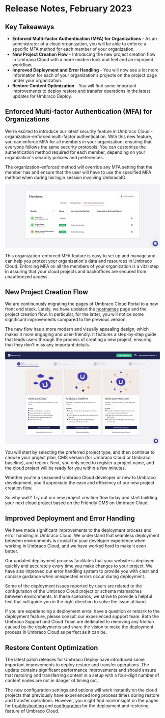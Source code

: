 # Release Notes, February 2023

## Key Takeaways

* **Enforced Multi-factor Authentication (MFA) for Organizations** - As an administrator of a cloud organization, you will be able to enforce a specific MFA method for each member of your organization.
* **New Project Creation Flow** - Introducing the new project creation flow in Umbraco Cloud with a more modern look and feel and an improved workflow.
* **Improved Deployment and Error Handling** - You will now see a lot more information for each of your organization’s projects on the project page under your organization.
* **Restore Content Optimization** - You will find some important improvements to deploy restore and transfer operations in the latest updates for Umbraco Deploy.

## Enforced Multi-factor Authentication (MFA) for Organizations

We're excited to introduce our latest security feature in Umbraco Cloud - organization-enforced multi-factor authentication.
With this new feature, you can enforce MFA for all members in your organization, ensuring that everyone follows the same security protocols. You can customize the authentication method required for each member, depending on your organization's security policies and preferences.

The organization-enforced method will override any MFA setting that the member has and ensure that the user will have to use the specified MFA method when during his login session involving UmbracoID.

![Cloud-artboard](images/MfaEnforcedOrganizationMethod.gif)

This organization-enforced MFA feature is easy to set up and manage and can help you protect your organization's data and resources in Umbraco Cloud. Enforcing MFA on all the members of your organization is a vital step in assuring that your cloud projects and backoffices are secured from unauthorized access.

## New Project Creation Flow

We are continuously migrating the pages of Umbraco Cloud Portal to a new front end stack. Lately, we have updated the [hostnames](https://docs.umbraco.com/umbraco-cloud/setup/project-settings/manage-hostnames) page and the project creation flow. In particular, for the latter, you will notice some significant improvements compared to the previous version.

The new flow has a more modern and visually appealing design, which makes it more engaging and user-friendly. It features a step-by-step guide that leads users through the process of creating a new project, ensuring that they don't miss any important details.

![OrgMfaDisplay](images/ProjectCreationFlow.gif)

You will start by selecting the preferred project type, and then continue to choose your project plan, CMS version (for Umbraco Cloud or Umbraco baseline), and region. Next, you only need to register a project name, and the cloud project will be ready for you within a few minutes.

Whether you're a seasoned Umbraco Cloud developer or new to Umbraco development, you'll appreciate the ease and efficiency of our new project creation flow.

So why wait? Try out our new project creation flow today and start building your next cloud project based on the Friendly CMS on Umbraco Cloud.


## Improved Deployment and Error Handling

We have made significant improvements to the deployment process and error handling in Umbraco Cloud. We understand that seamless deployment between environments is crucial for your developer experience when working in Umbraco Cloud, and we have worked hard to make it even better.

Our updated deployment process facilitates that your website is deployed quickly and accurately every time you make changes to your project. We have also improved our error handling system to provide you with clear and concise guidance when unexpected errors occur during deployment.

Some of the deployment issues reported by users are related to the configuration of the Umbraco Cloud project or schema mismatches between environments. In these scenarios, we strive to provide a helpful text that will guide you in the right direction to solve the issue at hand.

If you are experiencing a deployment error, have a question or remark to the deployment feature, please consult our experienced support team. Both the Umbraco Support and Cloud Team are dedicated to removing any friction caused by the deployments and share the vision to make the deployment process in Umbraco Cloud as perfect as it can be.

## Restore Content Optimization
The latest patch releases for Umbraco Deploy have introduced some important improvements to deploy restore and transfer operations. The update contains significant performance improvements and should ensure that restoring and transferring content in a setup with a four-digit number of content nodes are not in danger of timing out.

The new configuration settings and options will work instantly on the cloud projects that previously have experienced long process times during restore and transfer operations. However, you might find more insight on the pages for [troubleshooting](https://docs.umbraco.com/umbraco-deploy/troubleshooting) and [configuration](https://docs.umbraco.com/umbraco-deploy/deploy-settings) for the deployment and restoring feature of Umbraco Cloud.
